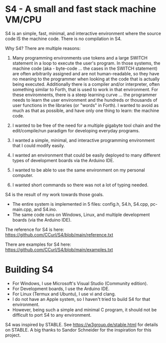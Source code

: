 # S4 - A small and fast stack machine VM/CPU

S4 is an simple, fast, minimal, and interactive environment where the source code IS the machine code. There is no compilation in S4.

Why S4? There are multiple reasons:

1. Many programming environments use tokens and a large SWITCH statement in a loop to execute the user's program. In those systems, the machine code (aka - byte-code ... the cases in the SWITCH statement) are often arbitrarily assigned and are not human-readable, so they have no meaning to the programmer when looking at the code that is actually being executed. Additionally there is a compiler and/or interpreter, often something similar to Forth, that is used to work in that environment. For these enviromnents, there is a steep learning curve ... the programmer needs to learn the user environment and the hundreds or thousands of user functions in the libraries (or "words" in Forth). I wanted to avoid as much as that as possible, and have only one thing to learn: the machine code.

2. I wanted to be free of the need for a multiple gigabyte tool chain and the edit/compile/run paradigm for developing everyday programs.

3. I wanted a simple, minimal, and interactive programming environment that I could modify easily.

4. I wanted an environment that could be easily deployed to many different types of development boards via the Arduino IDE.

5. I wanted to be able to use the same environment on my personal computer.

6. I wanted short commands so there was not a lot of typing needed.

S4 is the result of my work towards those goals.

- The entire system is implemented in 5 files: config.h, S4.h, S4.cpp, pc-main.cpp, and S4.ino.
- The same code runs on Windows, Linux, and multiple development boards (via the Arduino IDE).

The reference for S4 is here:   https://github.com/CCurl/S4/blob/main/reference.txt

There are examples for S4 here: https://github.com/CCurl/S4/blob/main/examples.txt

# Building S4

- For Windows, I use Microsoft's Visual Studio (Community edition). 
- For Development boards, I use the Arduino IDE. 
- For Linux (Termux and Ubuntu), I use vi and clang.
- I do not have an Apple system, so I haven't tried to build S4 for that environment.
- However, being such a simple and minimal C program, it should not be difficult to port S4 to any environment.

S4 was inspired by STABLE. See https://w3group.de/stable.html for details on STABLE.
A big thanks to Sandor Schneider for the inspiration for this project.
